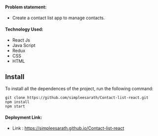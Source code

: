 #### Problem statement:
 - Create a contact list app to manage contacts.

#### Technology Used:
 - React Js
 - Java Script
 - Redux
 - CSS
 - HTML

 ## Install

To install all the dependences of the project, run the following command:

    git clone https://github.com/simpleesarath/Contact-list-react.git
    npm install
    npm start



#### Deployment Link:
 - Link : https://simpleesarath.github.io/Contact-list-react


